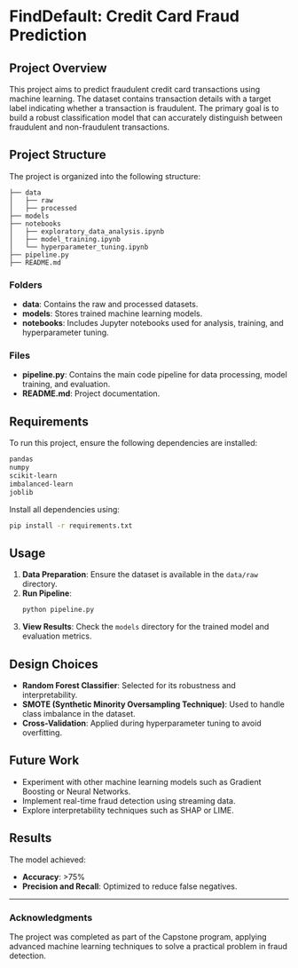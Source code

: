 # FindDefault: Credit Card Fraud Prediction

## Project Overview
This project aims to predict fraudulent credit card transactions using machine learning. The dataset contains transaction details with a target label indicating whether a transaction is fraudulent. The primary goal is to build a robust classification model that can accurately distinguish between fraudulent and non-fraudulent transactions.

## Project Structure
The project is organized into the following structure:

```
├── data
│   ├── raw
│   ├── processed
├── models
├── notebooks
│   ├── exploratory_data_analysis.ipynb
│   ├── model_training.ipynb
│   └── hyperparameter_tuning.ipynb
├── pipeline.py
├── README.md
```

### Folders
- **data**: Contains the raw and processed datasets.
- **models**: Stores trained machine learning models.
- **notebooks**: Includes Jupyter notebooks used for analysis, training, and hyperparameter tuning.

### Files
- **pipeline.py**: Contains the main code pipeline for data processing, model training, and evaluation.
- **README.md**: Project documentation.

## Requirements
To run this project, ensure the following dependencies are installed:

```bash
pandas
numpy
scikit-learn
imbalanced-learn
joblib
```

Install all dependencies using:
```bash
pip install -r requirements.txt
```

## Usage
1. **Data Preparation**: Ensure the dataset is available in the `data/raw` directory.
2. **Run Pipeline**:
    ```bash
    python pipeline.py
    ```
3. **View Results**: Check the `models` directory for the trained model and evaluation metrics.

## Design Choices
- **Random Forest Classifier**: Selected for its robustness and interpretability.
- **SMOTE (Synthetic Minority Oversampling Technique)**: Used to handle class imbalance in the dataset.
- **Cross-Validation**: Applied during hyperparameter tuning to avoid overfitting.

## Future Work
- Experiment with other machine learning models such as Gradient Boosting or Neural Networks.
- Implement real-time fraud detection using streaming data.
- Explore interpretability techniques such as SHAP or LIME.

## Results
The model achieved:
- **Accuracy**: >75%
- **Precision and Recall**: Optimized to reduce false negatives.

---

### Acknowledgments
The project was completed as part of the Capstone program, applying advanced machine learning techniques to solve a practical problem in fraud detection.
